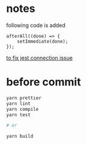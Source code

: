 # notes
following code is added
```
afterAll((done) => {
    setImmediate(done);
});
```
[to fix jest connection issue](https://github.com/visionmedia/supertest/issues/520)

# before commit
```bash
yarn prettier
yarn lint
yarn compile
yarn test

# or

yarn build
```

